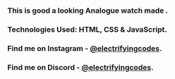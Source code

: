 ### This is good a looking Analogue watch made .

### Technologies Used: HTML, CSS & JavaScript.

### Find me on Instagram - [@electrifyingcodes][Instagram].

### Find me on Discord - [@electrifyingcodes][discord].

[Instagram]: https://www.instagram.com/electrifying_codes
[discord]: https://discord.com/invite/VGj9tpuqhm
